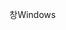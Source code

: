 <span data-ttu-id="db20a-101">창</span><span class="sxs-lookup"><span data-stu-id="db20a-101">Windows</span></span>